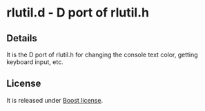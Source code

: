 rlutil.d - D port of rlutil.h
=============================

Details
-------

It is the D port of rlutil.h for changing the console text color, getting keyboard input, etc.

License
-------

It is released under [Boost license](www.boost.org/LICENSE_1_0.txt).
